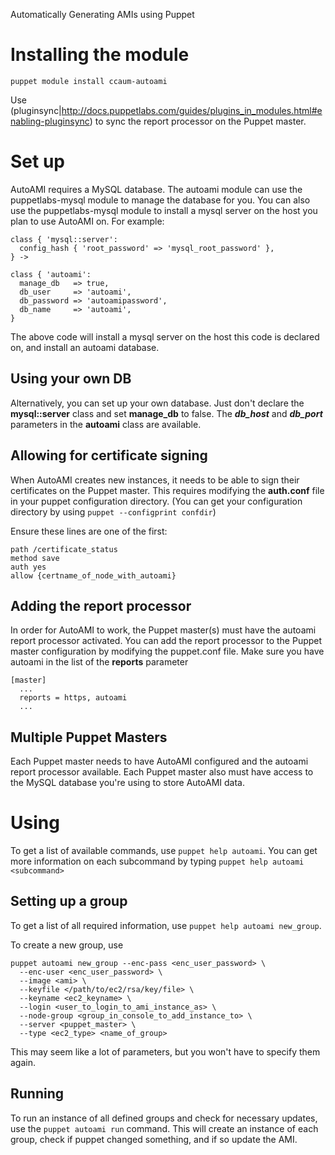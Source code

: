 Automatically Generating AMIs using Puppet

Installing the module
=====================

`puppet module install ccaum-autoami`

Use (pluginsync|http://docs.puppetlabs.com/guides/plugins_in_modules.html#enabling-pluginsync) to sync the report processor on the Puppet master.


Set up
======

AutoAMI requires a MySQL database.  The autoami module can use the
puppetlabs-mysql module to manage the database for you. You can also use the
puppetlabs-mysql module to install a mysql server on the host you plan to use
AutoAMI on.  For example:

```puppet
class { 'mysql::server':
  config_hash { 'root_password' => 'mysql_root_password' },
} ->

class { 'autoami':
  manage_db   => true,
  db_user     => 'autoami',
  db_password => 'autoamipassword',
  db_name     => 'autoami',
}
```

The above code will install a mysql server on the host this code is declared
on, and install an autoami database.  

Using your own DB 
----------------- 

Alternatively, you can set up your own
database.  Just don't declare the **mysql::server** class and set **manage_db**
to false.  The ***db_host*** and ***db_port*** parameters in the **autoami**
class are available.

Allowing for certificate signing
--------------------------------

When AutoAMI creates new instances, it needs to be able to sign their
certificates on the Puppet master.  This requires modifying the **auth.conf**
file in your puppet configuration directory. (You can get your configuration
directory by using `puppet --configprint confdir`) 

Ensure these lines are one of the first:

```
path /certificate_status
method save
auth yes
allow {certname_of_node_with_autoami}
```

Adding the report processor
---------------------------

In order for AutoAMI to work, the Puppet master(s) must have the autoami report processor activated.
You can add the report processor to the Puppet master configuration by modifying the puppet.conf file.
Make sure you have autoami in the list of the **reports** parameter

```
[master]
  ...
  reports = https, autoami
  ...
```

Multiple Puppet Masters
-----------------------

Each Puppet master needs to have AutoAMI configured and the autoami report processor available.
Each Puppet master also must have access to the MySQL database you're using to store AutoAMI data.

Using 
=====

To get a list of available commands, use `puppet help autoami`.  You can get
more information on each  subcommand by typing `puppet help autoami <subcommand>`

Setting up a group
------------------

To get a list of all required information, use `puppet help autoami new_group`.

To create a new group, use 
```
puppet autoami new_group --enc-pass <enc_user_password> \
  --enc-user <enc_user_password> \
  --image <ami> \
  --keyfile </path/to/ec2/rsa/key/file> \
  --keyname <ec2_keyname> \
  --login <user_to_login_to_ami_instance_as> \
  --node-group <group_in_console_to_add_instance_to> \
  --server <puppet_master> \
  --type <ec2_type> <name_of_group>
```

This may seem like a lot of parameters, but you won't have to specify them again.

Running
-------

To run an instance of all defined groups and check for necessary updates, use
the `puppet autoami run` command.  This will create an instance of each group,
check if puppet changed something, and if so update the AMI.
